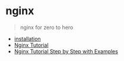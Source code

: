# nginx

> nginx for zero to hero

- [installation](https://www.digitalocean.com/community/tutorials/how-to-install-nginx-on-ubuntu-18-04)
- [Nginx Tutorial](https://www.devdungeon.com/content/nginx-tutorial)
- [Nginx Tutorial Step by Step with Examples](https://knockdata.github.io/Nginx-Tutorial-Step-by-Step-with-Examples/)
